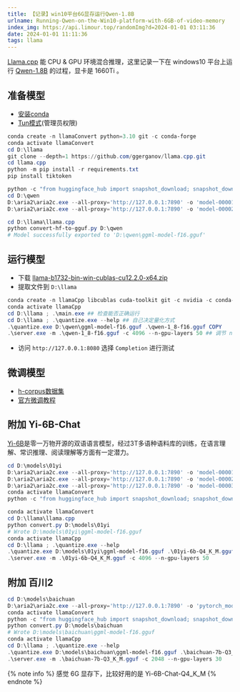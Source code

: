 ```yaml
---
title: 【记录】win10平台6G显存运行Qwen-1.8B
urlname: Running-Qwen-on-the-Win10-platform-with-6GB-of-video-memory
index_img: https://api.limour.top/randomImg?d=2024-01-01 03:11:36
date: 2024-01-01 11:11:36
tags: llama
---
```

[Llama.cpp](https://github.com/ggerganov/llama.cpp) 能 CPU & GPU 环境混合推理，这里记录一下在 windows10 平台上运行 [Qwen-1.8B](https://huggingface.co/Qwen/Qwen-1_8B) 的过程，显卡是 1660Ti 。
## 准备模型
+ [安装conda](/-ji-lu--an-zhuang-conda-bing-geng-huan-qing-hua-yuan)
+ [Tun模式](/Use-Tunnel-to-speed-up-the-connection-of-VPS)(管理员权限)
```powershell
conda create -n llamaConvert python=3.10 git -c conda-forge
conda activate llamaConvert
cd D:\llama
git clone --depth=1 https://github.com/ggerganov/llama.cpp.git
cd llama.cpp
python -m pip install -r requirements.txt
pip install tiktoken
```
```powershell
python -c "from huggingface_hub import snapshot_download; snapshot_download(repo_id='Qwen/Qwen-1_8B-Chat', local_dir=r'D:\qwen', ignore_patterns=['*.h5', '*.ot', '*.msgpack', '*.safetensors'])"
cd D:\qwen
D:\aria2\aria2c.exe --all-proxy='http://127.0.0.1:7890' -o 'model-00001-of-00002.safetensors' "https://huggingface.co/Qwen/Qwen-1_8B-Chat/resolve/main/model-00001-of-00002.safetensors?download=true"
D:\aria2\aria2c.exe --all-proxy='http://127.0.0.1:7890' -o 'model-00002-of-00002.safetensors' "https://huggingface.co/Qwen/Qwen-1_8B-Chat/resolve/main/model-00002-of-00002.safetensors?download=true"
```
```powershell
cd D:\llama\llama.cpp
python convert-hf-to-gguf.py D:\qwen
# Model successfully exported to 'D:\qwen\ggml-model-f16.gguf'
```
## 运行模型
+ 下载 [llama-b1732-bin-win-cublas-cu12.2.0-x64.zip](https://github.com/ggerganov/llama.cpp/releases)
+ 提取文件到 `D:\llama`
```powershell
conda create -n llamaCpp libcublas cuda-toolkit git -c nvidia -c conda-forge
conda activate llamaCpp
cd D:\llama ; .\main.exe ## 检查能否正确运行
cd D:\llama ; .\quantize.exe --help ## 自己决定量化方式
.\quantize.exe D:\qwen\ggml-model-f16.gguf .\qwen-1_8-f16.gguf COPY
.\server.exe -m .\qwen-1_8-f16.gguf -c 4096 --n-gpu-layers 50 ## 调节 n-gpu-layers 平衡 CPU & GPU
```
+ 访问 `http://127.0.0.1:8080` 选择 `Completion` 进行测试
## 微调模型
+ [h-corpus数据集](https://huggingface.co/datasets/a686d380/h-corpus-2023)
+ [官方微调教程](https://github.com/QwenLM/Qwen/blob/main/README_CN.md#微调)
## 附加 Yi-6B-Chat
[Yi-6B](https://huggingface.co/01-ai/Yi-6B-Chat)是零一万物开源的双语语言模型，经过3T多语种语料库的训练，在语言理解、常识推理、阅读理解等方面有一定潜力。
```powershell
cd D:\models\01yi
D:\aria2\aria2c.exe --all-proxy='http://127.0.0.1:7890' -o 'model-00001-of-00003.safetensors' "https://huggingface.co/01-ai/Yi-6B-Chat/resolve/main/model-00001-of-00003.safetensors?download=true"
D:\aria2\aria2c.exe --all-proxy='http://127.0.0.1:7890' -o 'model-00002-of-00003.safetensors' "https://huggingface.co/01-ai/Yi-6B-Chat/resolve/main/model-00002-of-00003.safetensors?download=true"
D:\aria2\aria2c.exe --all-proxy='http://127.0.0.1:7890' -o 'model-00003-of-00003.safetensors'  https://huggingface.co/01-ai/Yi-6B-Chat/resolve/main/model-00003-of-00003.safetensors?download=true
conda activate llamaConvert
python -c "from huggingface_hub import snapshot_download; snapshot_download(repo_id='01-ai/Yi-6B-Chat', local_dir=r'D:\models\01yi', ignore_patterns=['*.h5', '*.ot', '*.msgpack', '*.safetensors'])"
```
```powershell
conda activate llamaConvert
cd D:\llama\llama.cpp
python convert.py D:\models\01yi
# Wrote D:\models\01yi\ggml-model-f16.gguf
conda activate llamaCpp
cd D:\llama ; .\quantize.exe --help
.\quantize.exe D:\models\01yi\ggml-model-f16.gguf .\01yi-6b-Q4_K_M.gguf Q4_K_M
.\server.exe -m .\01yi-6b-Q4_K_M.gguf -c 4096 --n-gpu-layers 50
```
## 附加 百川2
```powershell
cd D:\models\baichuan
D:\aria2\aria2c.exe --all-proxy='http://127.0.0.1:7890' -o 'pytorch_model.bin' "https://huggingface.co/baichuan-inc/Baichuan2-7B-Chat/resolve/main/pytorch_model.bin?download=true"
conda activate llamaConvert
python -c "from huggingface_hub import snapshot_download; snapshot_download(repo_id='baichuan-inc/Baichuan2-7B-Chat', local_dir=r'D:\models\baichuan', ignore_patterns=['*.h5', '*.bin', '*.ot', '*.msgpack', '*.safetensors'])"
python convert.py D:\models\baichuan
# Wrote D:\models\baichuan\ggml-model-f16.gguf
conda activate llamaCpp
cd D:\llama ; .\quantize.exe --help
.\quantize.exe D:\models\baichuan\ggml-model-f16.gguf .\baichuan-7b-Q3_K_M.gguf Q3_K_M
.\server.exe -m .\baichuan-7b-Q3_K_M.gguf -c 2048 --n-gpu-layers 30
```
{% note info %}
感觉 6G 显存下，比较好用的是 Yi-6B-Chat-Q4_K_M
{% endnote %}